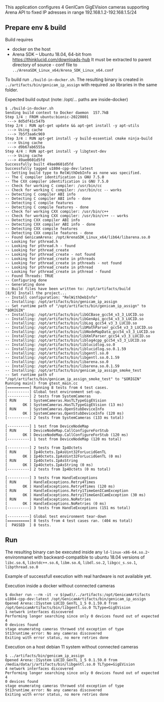 This application configures 4 GenICam GigEVision cameras supporting Arena API to fixed IP adresses in range 192.168.1.2-192.168.1.5/24

## Prepare env & build
Build requires
* docker on the host
* Arena SDK – Ubuntu 18.04, 64-bit from https://thinklucid.com/downloads-hub It must be extracted to parent directory of source - conf file to `../ArenaSDK_Linux_x64/Arena_SDK_Linux_x64.conf`

To build run `./build-in-docker.sh`. The resulting binary is created in `../artifacts/bin/genicam_ip_assign` with required .so libraries in the same folder.

Expected build output (note: /opt/... paths are inside-docker)
```
$ ./build-in-docker.sh
Sending build context to Docker daemon  157.7kB
Step 1/4 : FROM ubuntu:bionic-20220801
 ---> 8d5df41c547b
Step 2/4 : RUN apt-get update && apt-get install -y apt-utils
 ---> Using cache
 ---> 7b5f3aa6c969
Step 3/4 : RUN apt-get install -y build-essential cmake ninja-build
 ---> Using cache
 ---> d9b67ab6555a
Step 4/4 : RUN apt-get install -y libgtest-dev
 ---> Using cache
 ---> 49ae0601d5fd
Successfully built 49ae0601d5fd
Successfully tagged u1804-cpp-dev:latest
-- Setting build type to RelWithDebInfo as none was specified.
-- The C compiler identification is GNU 7.5.0
-- The CXX compiler identification is GNU 7.5.0
-- Check for working C compiler: /usr/bin/cc
-- Check for working C compiler: /usr/bin/cc -- works
-- Detecting C compiler ABI info
-- Detecting C compiler ABI info - done
-- Detecting C compile features
-- Detecting C compile features - done
-- Check for working CXX compiler: /usr/bin/c++
-- Check for working CXX compiler: /usr/bin/c++ -- works
-- Detecting CXX compiler ABI info
-- Detecting CXX compiler ABI info - done
-- Detecting CXX compile features
-- Detecting CXX compile features - done
-- Found GenicamArena: /opt/ArenaSDK_Linux_x64/lib64/libarena.so.0
-- Looking for pthread.h
-- Looking for pthread.h - found
-- Looking for pthread_create
-- Looking for pthread_create - not found
-- Looking for pthread_create in pthreads
-- Looking for pthread_create in pthreads - not found
-- Looking for pthread_create in pthread
-- Looking for pthread_create in pthread - found
-- Found Threads: TRUE
-- Configuring done
-- Generating done
-- Build files have been written to: /opt/artifacts/build
[8/9] Install the project...
-- Install configuration: "RelWithDebInfo"
-- Installing: /opt/artifacts/bin/genicam_ip_assign
-- Set runtime path of "/opt/artifacts/bin/genicam_ip_assign" to "$ORIGIN"
-- Installing: /opt/artifacts/bin/libGCBase_gcc54_v3_3_LUCID.so
-- Installing: /opt/artifacts/bin/libGenApi_gcc54_v3_3_LUCID.so
-- Installing: /opt/artifacts/bin/libLog_gcc54_v3_3_LUCID.so
-- Installing: /opt/artifacts/bin/libMathParser_gcc54_v3_3_LUCID.so
-- Installing: /opt/artifacts/bin/libNodeMapData_gcc54_v3_3_LUCID.so
-- Installing: /opt/artifacts/bin/libXmlParser_gcc54_v3_3_LUCID.so
-- Installing: /opt/artifacts/bin/liblog4cpp_gcc54_v3_3_LUCID.so
-- Installing: /opt/artifacts/bin/liblucidlog.so.0
-- Installing: /opt/artifacts/bin/liblucidlog.so.0.1.59
-- Installing: /opt/artifacts/bin/libgentl.so.0
-- Installing: /opt/artifacts/bin/libgentl.so.0.1.59
-- Installing: /opt/artifacts/bin/libarena.so.0
-- Installing: /opt/artifacts/bin/libarena.so.0.1.59
-- Installing: /opt/artifacts/bin/genicam_ip_assign_smoke_test
-- Set runtime path of "/opt/artifacts/bin/genicam_ip_assign_smoke_test" to "$ORIGIN"
Running main() from gtest_main.cc
[==========] Running 8 tests from 4 test cases.
[----------] Global test environment set-up.
[----------] 2 tests from SystemCameras
[ RUN      ] SystemCameras.HasTLTypeGigEVision
[       OK ] SystemCameras.HasTLTypeGigEVision (13 ms)
[ RUN      ] SystemCameras.OpenStubDeviceInfo
[       OK ] SystemCameras.OpenStubDeviceInfo (120 ms)
[----------] 2 tests from SystemCameras (133 ms total)

[----------] 1 test from DeviceNodeMap
[ RUN      ] DeviceNodeMap.CallConfigureForStub
[       OK ] DeviceNodeMap.CallConfigureForStub (120 ms)
[----------] 1 test from DeviceNodeMap (120 ms total)

[----------] 2 tests from Ip4Octets
[ RUN      ] Ip4Octets.IpAsUint32ForLucidGenTL
[       OK ] Ip4Octets.IpAsUint32ForLucidGenTL (0 ms)
[ RUN      ] Ip4Octets.IpAsString
[       OK ] Ip4Octets.IpAsString (0 ms)
[----------] 2 tests from Ip4Octets (0 ms total)

[----------] 3 tests from HandleExceptions
[ RUN      ] HandleExceptions.Retry4Times
[       OK ] HandleExceptions.Retry4Times (120 ms)
[ RUN      ] HandleExceptions.Retry1TimeGenICamException
[       OK ] HandleExceptions.Retry1TimeGenICamException (30 ms)
[ RUN      ] HandleExceptions.NoRetries
[       OK ] HandleExceptions.NoRetries (0 ms)
[----------] 3 tests from HandleExceptions (151 ms total)

[----------] Global test environment tear-down
[==========] 8 tests from 4 test cases ran. (404 ms total)
[  PASSED  ] 8 tests.
```

## Run
The resulting binary can be executed inside any `ld-linux-x86-64.so.2`-environmanet with backward-compatible to ubuntu 18.04 versions of
`libc.so.6`, `libstdc++.so.6`, `libm.so.6`, `libdl.so.2`, `libgcc_s.so.1`, `libpthread.so.0`

Example of successfull execution with real hardware is not available yet.

Execution inside a docker without connected cameras
```
$ docker run --rm -it -v $(pwd)/../artifacts:/opt/GenicamArtifacts u1804-cpp-dev:latest /opt/GenicamArtifacts/bin/genicam_ip_assign
Opened Arena::ISystem LUCID_GenTL_1_5 0.1.59.0 from /opt/GenicamArtifacts/bin/libgentl.so.0 TLType=GigEVision
1 network interfaces discovered
Performing longer searching since only 0 devices found out of expected 4
0 devices found
stage enumeratng cameras throwed std exception of type St13runtime_error: No any cameras discovered
Exiting with error status, no more retries done
```

Execution on a host debian 11 system without connected cameras
```
$ ../artifacts/bin/genicam_ip_assign
Opened Arena::ISystem LUCID_GenTL_1_5 0.1.59.0 from /media/data/j/artifacts/bin/libgentl.so.0 TLType=GigEVision
4 network interfaces discovered
Performing longer searching since only 0 devices found out of expected 4
0 devices found
stage enumeratng cameras throwed std exception of type St13runtime_error: No any cameras discovered
Exiting with error status, no more retries done

```
